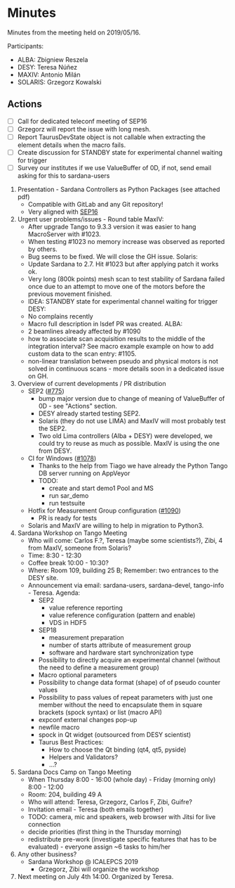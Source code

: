 # Minutes

Minutes from the meeting held on 2019/05/16.

Participants:

- ALBA: Zbigniew Reszela
- DESY: Teresa Núñez
- MAXIV: Antonio Milán
- SOLARIS: Grzegorz Kowalski

## Actions

* [ ] Call for dedicated teleconf meeting of SEP16 
* [ ] Grzegorz will report the issue with long mesh.
* [ ] Report TaurusDevState object is not callable when extracting the element 
      details when the macro fails.
* [ ] Create discussion for STANDBY state for experimental channel waiting
      for trigger
* [ ] Survey our institutes if we use ValueBuffer of 0D, if not, send email
      asking for this to sardana-users

1. Presentation - Sardana Controllers as Python Packages (see attached pdf)
    * Compatible with GitLab and any Git repository!
    * Very aligned with [SEP16](https://github.com/sardana-org/sardana/pull/726)
2. Urgent user problems/issues - Round table
    MaxIV:
      * After upgrade Tango to 9.3.3 version it was easier to hang 
      MacroServer with #1023.
      * When testing #1023 no memory increase was observed as reported by 
      others.
      * Bug seems to be fixed. We will close the GH issue.
    Solaris:
      * Update Sardana to 2.7. Hit #1023 but after applying patch it works ok.
      * Very long (800k points) mesh scan to test stability of Sardana failed
        once due to an attempt to move one of the motors before the previous 
        movement finished.
      * IDEA: STANDBY state for experimental channel waiting for trigger
    DESY:
      * No complains recently
      * Macro full description in lsdef PR was created. 
    ALBA:
      * 2 beamlines already affected by #1090
      * how to associate scan acquisition results to the middle of the 
        integration interval? See macro example example on how to add custom
        data to the scan entry: #1105.
      * non-linear translation between pseudo and physical motors is not solved
        in continuous scans - more details soon in a dedicated issue on GH. 
3. Overview of current developments / PR distribution
    * SEP2 ([#775](https://github.com/sardana-org/sardana/pull/775))
      * bump major version due to change of meaning of ValueBuffer of 0D - 
      see "Actions" section.
      * DESY already started testing SEP2.
      * Solaris (they do not use LIMA) and MaxIV will most probably test the 
      SEP2.       
      * Two old Lima controllers (Alba + DESY) were developed, we could try to
        reuse as much as possible. MaxIV is using the one from DESY.
    * CI for Windows ([#1078](https://github.com/sardana-org/sardana/pull/1078))
      * Thanks to the help from Tiago we have already the Python Tango DB 
        server running on AppVeyor
      * TODO:
        * create and start demo1 Pool and MS
        * run sar_demo
        * run testsuite  
    * Hotfix for Measurement Group configuration ([#1090](https://github.com/sardana-org/sardana/pull/1090))
      * PR is ready for tests
    * Solaris and MaxIV are willing to help in migration to Python3.
4. Sardana Workshop on Tango Meeting
    * Who will come: Carlos F.?, Teresa (maybe some scientists?), Zibi, 4 
    from MaxIV, someone from Solaris?
    * Time: 8:30 - 12:30
    * Coffee break 10:00 - 10:30?
    * Where: Room 109, building 25 B; Remember: two entrances to the DESY site.
    * Announcement via email: sardana-users, sardana-devel, tango-info - Teresa.
    Agenda:
        * SEP2
            * value reference reporting
            * value reference configuration (pattern and enable)
            * VDS in HDF5
        * SEP18
            * measurement preparation
            * number of starts attribute of measurement group
            * software and hardware start synchronization type
        * Possibility to directly acquire an experimental channel
          (without the need to define a measurement group)
        * Macro optional parameters
        * Possibility to change data format (shape) of of pseudo counter values
        * Possibility to pass values of repeat parameters with just one member
          without the need to encapsulate them in square brackets (spock 
          syntax) or list (macro API)
        * expconf external changes pop-up
        * newfile macro
        * spock in Qt widget (outsourced from DESY scientist)
        * Taurus Best Practices:
          * How to choose the Qt binding (qt4, qt5, pyside)
          * Helpers and Validators?
          * ...?
5. Sardana Docs Camp on Tango Meeting
    * When Thursday 8:00 - 16:00 (whole day) - Friday (morning only) 8:00 - 12:00
    * Room: 204, building 49 A
    * Who will attend: Teresa, Grzegorz, Carlos F, Zibi, Guifre?
    * Invitation email - Teresa (both emails together)
    * TODO: camera, mic and speakers, web browser with Jitsi for live connection
    * decide priorities (first thing in the Thursday morning)
    * redistribute pre-work (investigate specific features that has to be
      evaluated) - everyone assign ~6 tasks to him/her
6. Any other business?
    * Sardana Workshop @ ICALEPCS 2019
        * Grzegorz, Zibi will organize the workshop
7. Next meeting on July 4th 14:00. Organized by Teresa.
